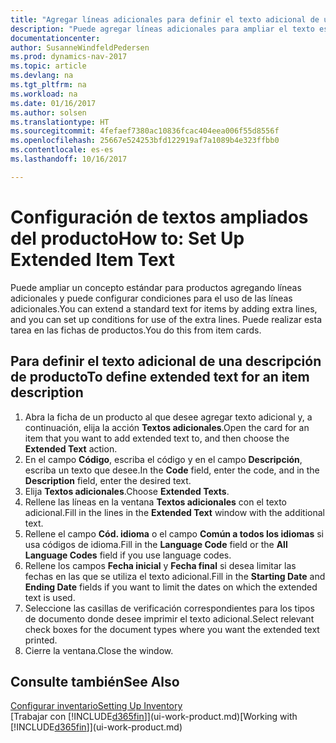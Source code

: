 ```yaml
---
title: "Agregar líneas adicionales para definir el texto adicional de una descripción de producto"
description: "Puede agregar líneas adicionales para ampliar el texto estándar que describe un producto."
documentationcenter: 
author: SusanneWindfeldPedersen
ms.prod: dynamics-nav-2017
ms.topic: article
ms.devlang: na
ms.tgt_pltfrm: na
ms.workload: na
ms.date: 01/16/2017
ms.author: solsen
ms.translationtype: HT
ms.sourcegitcommit: 4fefaef7380ac10836fcac404eea006f55d8556f
ms.openlocfilehash: 25667e524253bfd122919af7a1089b4e323ffbb0
ms.contentlocale: es-es
ms.lasthandoff: 10/16/2017

---
```

# <a name="how-to-set-up-extended-item-text"></a><span data-ttu-id="ff147-103">Configuración de textos ampliados del producto</span><span class="sxs-lookup"><span data-stu-id="ff147-103">How to: Set Up Extended Item Text</span></span>
<span data-ttu-id="ff147-104">Puede ampliar un concepto estándar para productos agregando líneas adicionales y puede configurar condiciones para el uso de las líneas adicionales.</span><span class="sxs-lookup"><span data-stu-id="ff147-104">You can extend a standard text for items by adding extra lines, and you can set up conditions for use of the extra lines.</span></span> <span data-ttu-id="ff147-105">Puede realizar esta tarea en las fichas de productos.</span><span class="sxs-lookup"><span data-stu-id="ff147-105">You do this from item cards.</span></span>

## <a name="to-define-extended-text-for-an-item-description"></a><span data-ttu-id="ff147-106">Para definir el texto adicional de una descripción de producto</span><span class="sxs-lookup"><span data-stu-id="ff147-106">To define extended text for an item description</span></span>
1. <span data-ttu-id="ff147-107">Abra la ficha de un producto al que desee agregar texto adicional y, a continuación, elija la acción **Textos adicionales**.</span><span class="sxs-lookup"><span data-stu-id="ff147-107">Open the card for an item that you want to add extended text to, and then choose the **Extended Text** action.</span></span>
2. <span data-ttu-id="ff147-108">En el campo **Código**, escriba el código y en el campo **Descripción**, escriba un texto que desee.</span><span class="sxs-lookup"><span data-stu-id="ff147-108">In the **Code** field, enter the code, and in the **Description** field, enter the desired text.</span></span>
3. <span data-ttu-id="ff147-109">Elija **Textos adicionales**.</span><span class="sxs-lookup"><span data-stu-id="ff147-109">Choose **Extended Texts**.</span></span>
4. <span data-ttu-id="ff147-110">Rellene las líneas en la ventana **Textos adicionales** con el texto adicional.</span><span class="sxs-lookup"><span data-stu-id="ff147-110">Fill in the lines in the **Extended Text** window with the additional text.</span></span>
5. <span data-ttu-id="ff147-111">Rellene el campo **Cód. idioma** o el campo **Común a todos los idiomas** si usa códigos de idioma.</span><span class="sxs-lookup"><span data-stu-id="ff147-111">Fill in the **Language Code** field or the **All Language Codes** field if you use language codes.</span></span>
6. <span data-ttu-id="ff147-112">Rellene los campos **Fecha inicial** y **Fecha final** si desea limitar las fechas en las que se utiliza el texto adicional.</span><span class="sxs-lookup"><span data-stu-id="ff147-112">Fill in the **Starting Date** and **Ending Date** fields if you want to limit the dates on which the extended text is used.</span></span>
7. <span data-ttu-id="ff147-113">Seleccione las casillas de verificación correspondientes para los tipos de documento donde desee imprimir el texto adicional.</span><span class="sxs-lookup"><span data-stu-id="ff147-113">Select relevant check boxes for the document types where you want the extended text printed.</span></span>
8. <span data-ttu-id="ff147-114">Cierre la ventana.</span><span class="sxs-lookup"><span data-stu-id="ff147-114">Close the window.</span></span>

## <a name="see-also"></a><span data-ttu-id="ff147-115">Consulte también</span><span class="sxs-lookup"><span data-stu-id="ff147-115">See Also</span></span>
[<span data-ttu-id="ff147-116">Configurar inventario</span><span class="sxs-lookup"><span data-stu-id="ff147-116">Setting Up Inventory</span></span>](inventory-setup-inventory.md)  
<span data-ttu-id="ff147-117">[Trabajar con [!INCLUDE[d365fin](includes/d365fin_md.md)]](ui-work-product.md)</span><span class="sxs-lookup"><span data-stu-id="ff147-117">[Working with [!INCLUDE[d365fin](includes/d365fin_md.md)]](ui-work-product.md)</span></span>

